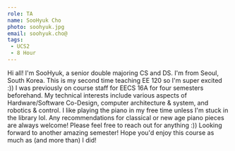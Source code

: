 ```yaml
---
role: TA
name: SooHyuk Cho
photo: soohyuk.jpg
email: soohyuk.cho@
tags:
 - UCS2
 - 8 Hour
---
```

Hi all! I'm SooHyuk, a senior double majoring CS and DS. I'm from Seoul, South Korea. This is my second time teaching EE 120 so I'm super excited :)) I was previously on course staff for EECS 16A for four semesters beforehand. My technical interests include various aspects of Hardware/Software Co-Design, computer architecture & system, and robotics & control. I like playing the piano in my free time unless I'm stuck in the library lol. Any recommendations for classical or new age piano pieces are always welcome! Please feel free to reach out for anything :)) Looking forward to another amazing semester! Hope you'd enjoy this course as much as (and more than) I did!